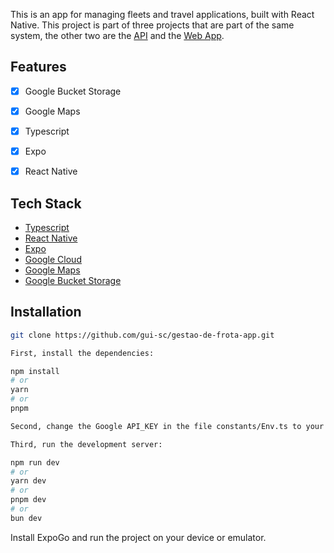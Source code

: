 This is an app for managing fleets and travel applications, built with React Native.
This project is part of three projects that are part of the same system, the other two are the [API](https://github.com/gui-sc/api-gestao-frota) and the [Web App](https://github.com/Alyssonzin/gestao-frota-web).

## Features

- [x] Google Bucket Storage
- [x] Google Maps
- [x] Typescript
- [x] Expo
- [x] React Native


## Tech Stack

- [Typescript](https://www.typescriptlang.org/)
- [React Native](https://reactnative.dev/)
- [Expo](https://expo.dev/)
- [Google Cloud](https://cloud.google.com/)
- [Google Maps](https://cloud.google.com/maps-platform)
- [Google Bucket Storage](https://cloud.google.com/storage)

## Installation

```bash
git clone https://github.com/gui-sc/gestao-de-frota-app.git

First, install the dependencies:

npm install
# or
yarn
# or
pnpm

Second, change the Google API_KEY in the file constants/Env.ts to your own key.

Third, run the development server:

npm run dev
# or
yarn dev
# or
pnpm dev
# or
bun dev
```

Install ExpoGo and run the project on your device or emulator.